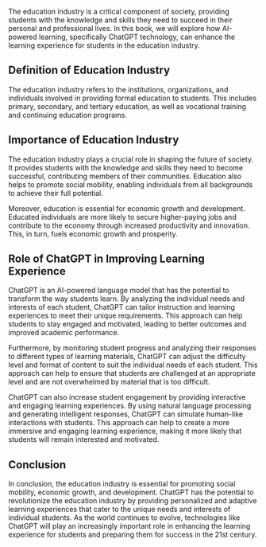 
The education industry is a critical component of society, providing students with the knowledge and skills they need to succeed in their personal and professional lives. In this book, we will explore how AI-powered learning, specifically ChatGPT technology, can enhance the learning experience for students in the education industry.

Definition of Education Industry
--------------------------------

The education industry refers to the institutions, organizations, and individuals involved in providing formal education to students. This includes primary, secondary, and tertiary education, as well as vocational training and continuing education programs.

Importance of Education Industry
--------------------------------

The education industry plays a crucial role in shaping the future of society. It provides students with the knowledge and skills they need to become successful, contributing members of their communities. Education also helps to promote social mobility, enabling individuals from all backgrounds to achieve their full potential.

Moreover, education is essential for economic growth and development. Educated individuals are more likely to secure higher-paying jobs and contribute to the economy through increased productivity and innovation. This, in turn, fuels economic growth and prosperity.

Role of ChatGPT in Improving Learning Experience
------------------------------------------------

ChatGPT is an AI-powered language model that has the potential to transform the way students learn. By analyzing the individual needs and interests of each student, ChatGPT can tailor instruction and learning experiences to meet their unique requirements. This approach can help students to stay engaged and motivated, leading to better outcomes and improved academic performance.

Furthermore, by monitoring student progress and analyzing their responses to different types of learning materials, ChatGPT can adjust the difficulty level and format of content to suit the individual needs of each student. This approach can help to ensure that students are challenged at an appropriate level and are not overwhelmed by material that is too difficult.

ChatGPT can also increase student engagement by providing interactive and engaging learning experiences. By using natural language processing and generating intelligent responses, ChatGPT can simulate human-like interactions with students. This approach can help to create a more immersive and engaging learning experience, making it more likely that students will remain interested and motivated.

Conclusion
----------

In conclusion, the education industry is essential for promoting social mobility, economic growth, and development. ChatGPT has the potential to revolutionize the education industry by providing personalized and adaptive learning experiences that cater to the unique needs and interests of individual students. As the world continues to evolve, technologies like ChatGPT will play an increasingly important role in enhancing the learning experience for students and preparing them for success in the 21st century.
